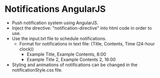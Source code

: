 # Notifications AngularJS
* Push notification system using AngularJS.
* Inject the directive: "notification-directive" into html code in order to use.
* Use the input.txt file to schedule notifications.
  * Format for notifications in text file: (Title, Contents, Time (24-hour clock))
    * Example Title, Example Contents, 8:00 
    * Example Title 2, Example Contents 2, 16:00
* Styling and animations of notifications can be changed in the notificationStyle.css file.

